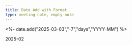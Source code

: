 ```yaml
---
title: Date Add with Format
type: meeting-note, empty-note
---
```

<%- date.add("2025-03-03","-7","days","YYYY-MM") %>









2025-02









